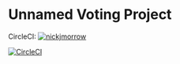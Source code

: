 # Unnamed Voting Project

CircleCI: [![nickjmorrow](https://circleci.com/gh/nickjmorrow/unnamed-voting-project.svg?style=svg)](https://circleci.com/gh/nickjmorrow/unnamed-voting-project)

[![CircleCI](https://circleci.com/gh/circleci/circleci-docs.svg?style=svg)](https://circleci.com/gh/nickjmorrow/unnamed-voting-project)
